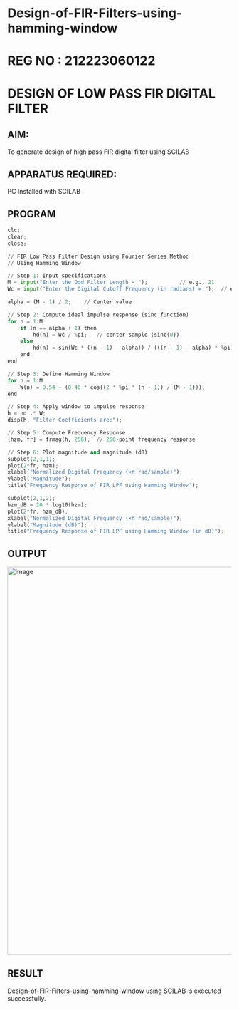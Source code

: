 # Design-of-FIR-Filters-using-hamming-window

# REG NO : 212223060122

# DESIGN OF LOW PASS FIR DIGITAL FILTER 

## AIM: 
To generate design of high pass FIR digital filter using SCILAB 

## APPARATUS REQUIRED: 
PC Installed with SCILAB 

## PROGRAM 
```python
clc;
clear;
close;

// FIR Low Pass Filter Design using Fourier Series Method
// Using Hamming Window

// Step 1: Input specifications
M = input("Enter the Odd Filter Length = ");          // e.g., 21
Wc = input("Enter the Digital Cutoff Frequency (in radians) = ");  // e.g., 0.4*%pi

alpha = (M - 1) / 2;    // Center value

// Step 2: Compute ideal impulse response (sinc function)
for n = 1:M
    if (n == alpha + 1) then
        hd(n) = Wc / %pi;   // center sample (sinc(0))
    else
        hd(n) = sin(Wc * ((n - 1) - alpha)) / (((n - 1) - alpha) * %pi);
    end
end

// Step 3: Define Hamming Window
for n = 1:M
    W(n) = 0.54 - (0.46 * cos((2 * %pi * (n - 1)) / (M - 1)));
end

// Step 4: Apply window to impulse response
h = hd .* W;
disp(h, "Filter Coefficients are:");

// Step 5: Compute Frequency Response
[hzm, fr] = frmag(h, 256);  // 256-point frequency response

// Step 6: Plot magnitude and magnitude (dB)
subplot(2,1,1);
plot(2*fr, hzm);
xlabel("Normalized Digital Frequency (×π rad/sample)");
ylabel("Magnitude");
title("Frequency Response of FIR LPF using Hamming Window");

subplot(2,1,2);
hzm_dB = 20 * log10(hzm);
plot(2*fr, hzm_dB);
xlabel("Normalized Digital Frequency (×π rad/sample)");
ylabel("Magnitude (dB)");
title("Frequency Response of FIR LPF using Hamming Window (in dB)");
```

## OUTPUT

<img width="1657" height="872" alt="image" src="https://github.com/user-attachments/assets/5f5afc0c-8ae4-47f3-8f8f-bc9352d6e1b1" />

## RESULT
Design-of-FIR-Filters-using-hamming-window using SCILAB is executed successfully.
